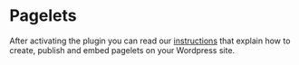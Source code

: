 Pagelets
========

After activating the plugin you can read our [instructions](http://www.washington.edu/marketing/web/pagelets/ "Pagelet Instructions") that explain how to create, publish and embed pagelets on your Wordpress site. 
